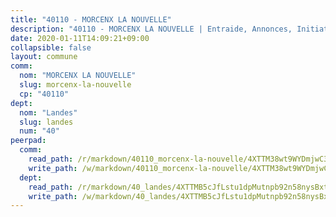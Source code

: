 ```yaml
---
title: "40110 - MORCENX LA NOUVELLE"
description: "40110 - MORCENX LA NOUVELLE | Entraide, Annonces, Initiatives"
date: 2020-01-11T14:09:21+09:00
collapsible: false
layout: commune
comm:
  nom: "MORCENX LA NOUVELLE"
  slug: morcenx-la-nouvelle
  cp: "40110"
dept:
  nom: "Landes"
  slug: landes
  num: "40"
peerpad:
  comm:
    read_path: /r/markdown/40110_morcenx-la-nouvelle/4XTTM38wt9WYDmjwC3J1xmvtFvFgLw3n9tpJVLMV8PdvgPPmc
    write_path: /w/markdown/40110_morcenx-la-nouvelle/4XTTM38wt9WYDmjwC3J1xmvtFvFgLw3n9tpJVLMV8PdvgPPmc-K3TgTh8hM2U4JXRZd6REPTn7774jPjy9pW4Y5ZhNn55Nt9b3CpAE5D526KeACuzioqZzGHysvEFCp7JtjKZusjoT7qdAQNHBeKDDCRnhovqqEd3eazvF3UymR59s1rADe93bbqht
  dept:
    read_path: /r/markdown/40_landes/4XTTMB5cJfLstu1dpMutnpb92n58nysBxt2LvNHp8iFa2he7h
    write_path: /w/markdown/40_landes/4XTTMB5cJfLstu1dpMutnpb92n58nysBxt2LvNHp8iFa2he7h-K3TgUvrqNj5GqBsxRXbDQxXTucun7uHSVZWT5C8CgQNaESTTE4cfR63JCubPGiKkKruc9dwpRJsb8aWPbJoGCdC5JVr33cPSqpb1rkjpoPrBPEdrj3zMya2yHWSYgr5GG1nyDstK
---
```


